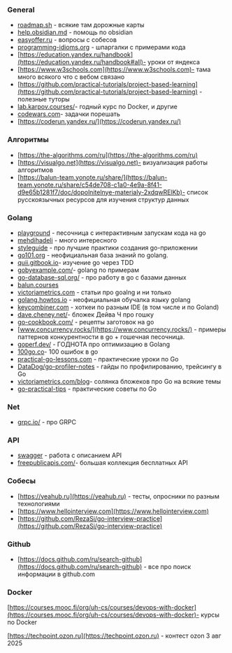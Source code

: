 ### General
- [roadmap.sh](https://roadmap.sh) - всякие там дорожные карты
- [help.obsidian.md](https://help.obsidian.md) - помощь по obsidian
- [easyoffer.ru](https://easyoffer.ru) - вопросы с собесов
- [programming-idioms.org](https://www.programming-idioms.org/cheatsheets) - шпаргалки с примерами кода
- [https://education.yandex.ru/handbook](https://education.yandex.ru/handbook#all)- уроки от яндекса
- [https://www.w3schools.com](https://www.w3schools.com)- тама много всякого что с вебом связано
- [https://github.com/practical-tutorials/project-based-learning](https://github.com/practical-tutorials/project-based-learning)  - полезные туторы
- [lab.karpov.courses/](https://lab.karpov.courses/)- годный курс по Docker, и другие
- [codewars.com](https://www.codewars.com/)- задачки порешать
- [https://coderun.yandex.ru/](https://coderun.yandex.ru/)
### Алгоритмы
- [https://the-algorithms.com/ru](https://the-algorithms.com/ru) 
- [https://visualgo.net](https://visualgo.net)- визуализация работы алгоритмов
- [https://balun-team.yonote.ru/share/](https://balun-team.yonote.ru/share/c54de708-c1a0-4e9a-8f41-d9e65b1281f7/doc/dopolnitelnye-materialy-2xdqwRElKb)- список русскоязычных ресурсов для изучения структур данных

### Golang
- [playground](https://go.dev/play/) - песочница с интерактивным запускам кода на go 
- [mehdihadeli](https://mehdihadeli.github.io/awesome-go-education/resources/) - много интересного
- [styleguide](https://google.github.io/styleguide/go/index) - про лучшие практики создания go-приложении
- [go101.org](https://go101.org) - неофициальная база знаний по golang.
- [quii.gitbook.io](https://quii.gitbook.io/learn-go-with-tests)- изучение go через TDD
- [gobyexample.com/](https://gobyexample.com/)- golang по примерам
- [go-database-sql.org/](http://go-database-sql.org/) - про работу в go с  базами данных
- [balun.courses](https://balun.courses/)
- [victoriametrics.com](https://victoriametrics.com/categories/go-@-victoriametrics/) - статьи про goalng и ни только
- [golang.howtos.io](https://golang.howtos.io/) - неофициальная обучалка языку golang
- [keycombiner.com](https://keycombiner.com/collections/goland/?utm_source=tg&utm_medium=go&utm_campaign=180325) - хоткеи по разным IDE (в том числе и по Goland)
- [dave.cheney.net/](https://dave.cheney.net/)- бложек Дейва Ч про гошку
- [go-cookbook.com/](https://go-cookbook.com/) - рецепты  заготовок на go
- [www.concurrency.rocks/](https://www.concurrency.rocks/) - примеры паттернов конкурентности в go + гошечная песочница.
- [goperf.dev/](https://goperf.dev/) - ГОДНОТА про оптимизацию в Golang
- [100go.co](https://100go.co)- 100 ошибок в go
- [practical-go-lessons.com](https://www.practical-go-lessons.com) - практические уроки по Go
- [DataDog/go-profiler-notes](https://github.com/DataDog/go-profiler-notes/blob/main/guide/README.md) - гайды по профилированию, трейсингу в Go
- [victoriametrics.com/blog](https://victoriametrics.com/blog/categories/go-@-victoriametrics/)- солянка бложеков про Go на всякие темы
- [go-practical-tips](https://go-practical-tips/blob/main/tips.md) - практические советы по Go



### Net
- [grpc.io/](https://grpc.io/) - про GRPC
### API
- [swagger](https://editor.swagger.io/) - работа с описанием API
- [freepublicapis.com/](https://www.freepublicapis.com/)- большая коллекция бесплатных API

### Собесы
- [https://yeahub.ru](https://yeahub.ru) - тесты, опросники по разным технологиями
- [https://www.hellointerview.com](https://www.hellointerview.com)
- [https://github.com/RezaSi/go-interview-practice](https://github.com/RezaSi/go-interview-practice)



### Github
- [https://docs.github.com/ru/search-github](https://docs.github.com/ru/search-github) - все про поиск информации в github.com

### Docker
[https://courses.mooc.fi/org/uh-cs/courses/devops-with-docker](https://courses.mooc.fi/org/uh-cs/courses/devops-with-docker)- курсы по Docker



[https://techpoint.ozon.ru](https://techpoint.ozon.ru) - контест ozon 3 авг 2025